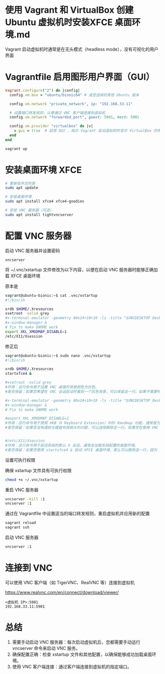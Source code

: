 # 使用 Vagrant 和 VirtualBox 创建 Ubuntu 虚拟机时安装XFCE 桌面环境.md

Vagrant 启动虚拟机时通常是在无头模式（headless mode），没有可视化的用户界面

# Vagrantfile 启用图形用户界面（GUI）

```ruby
Vagrant.configure("2") do |config|
  config.vm.box = "ubuntu/bionic64" # 或您选择的其他 Ubuntu 版本

  config.vm.network "private_network", ip: "192.168.33.11"

  # 设置端口转发规则，以便通过 VNC 客户端连接到虚拟机
  config.vm.network "forwarded_port", guest: 5901, host: 5901

  config.vm.provider "virtualbox" do |v|
    v.gui = true  # 启用 GUI ，指示 Vagrant 启动虚拟机时显示 VirtualBox 的用户界面
  end
end
```

```bash
vagrant up
```

# 安装桌面环境 XFCE 

```bash
# 更新软件包列表
sudo apt update

# 安装桌面环境
sudo apt install xfce4 xfce4-goodies

# 安装 VNC 服务器（可选）
sudo apt install tightvncserver
```

# 配置 VNC 服务器

启动 VNC 服务器并设置密码
```
vncserver
```
将 ~/.vnc/xstartup 文件修改为以下内容，以便在启动 VNC 服务器时能够正确加载 XFCE 桌面环境

原本是
```bash
vagrant@ubuntu-bionic:~$ cat .vnc/xstartup
#!/bin/sh

xrdb $HOME/.Xresources
xsetroot -solid grey
#x-terminal-emulator -geometry 80x24+10+10 -ls -title "$VNCDESKTOP Desktop" &
#x-window-manager &
# Fix to make GNOME work
export XKL_XMODMAP_DISABLE=1
/etc/X11/Xsession
```

修正后
```bash
vagrant@ubuntu-bionic:~$ sudo nano .vnc/xstartup
#!/bin/sh

xrdb $HOME/.Xresources
startxfce4 &

#xsetroot -solid grey
#作用：这行命令用于设置 VNC 桌面的背景颜色为灰色。
#是否保留：如果您希望在 VNC 会话启动时看到一个灰色背景，可以保留这一行。如果不需要特定的背景颜色，您可以删除它

#x-terminal-emulator -geometry 80x24+10+10 -ls -title "$VNCDESKTOP Desktop" &
#x-window-manager &
# Fix to make GNOME work

#export XKL_XMODMAP_DISABLE=1
#作用：这行命令用于禁用 XKB（X Keyboard Extension）中的 Xmodmap 功能，通常是为了避免某些键盘布局问题。
#是否保留：如果您没有遇到与键盘布局相关的问题，可以选择删除这一行。如果您在使用 VNC 时遇到键盘问题，建议保留这一行。


#/etc/X11/Xsession
#作用：这行命令用于启动系统的默认 X 会话，通常会加载系统配置的桌面环境。
#是否保留：如果您使用 startxfce4 & 启动 XFCE 桌面环境，那么可以删除这一行，因为 startxfce4 已经会启动 XFCE 的所有必要组件。如果您希望使用其他桌面环境（如 GNOME），则可能需要保留这一行。
```
设置可执行权限

确保 xstartup 文件具有可执行权限

```bash
chmod +x ~/.vnc/xstartup
```

重启 VNC 服务器

```bash
vncserver -kill :1
vncserver :1
```

通过在 Vagrantfile 中设置适当的端口转发规则，重启虚拟机并应用新的配置

```bash
vagrant reload
vagrant ssh
```


启动 VNC 服务器
```bash
vncserver :1
```

# 连接到 VNC


可以使用 VNC 客户端（如 TigerVNC、RealVNC 等）连接到虚拟机 

https://www.realvnc.com/en/connect/download/viewer/

```
<虚拟机 IP>:5901
192.168.33.11:5901
```

# 总结
1. 需要手动启动 VNC 服务器：每次启动虚拟机后，您都需要手动运行 vncserver 命令来启动 VNC 服务。
2. 确保配置正确：检查 xstartup 文件和其他配置，以确保能够成功加载桌面环境。
3. 使用 VNC 客户端连接：通过客户端连接到虚拟机的指定端口。
